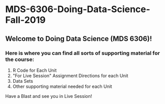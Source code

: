 # MDS-6306-Doing-Data-Science-Fall-2019  

## Welcome to Doing Data Science (MDS 6306)!

### Here is where you can find all sorts of supporting material for the course:  

1. R Code for Each Unit
2. "For Live Session" Assignment Directions for each Unit
3. Data Sets
4. Other supporting material needed for each Unit

Have a Blast and see you in Live Session!
